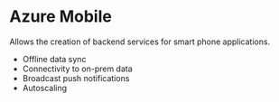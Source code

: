 # Azure Mobile

Allows the creation of backend services for smart phone applications. 

- Offline data sync
- Connectivity to on-prem data
- Broadcast push notifications
- Autoscaling